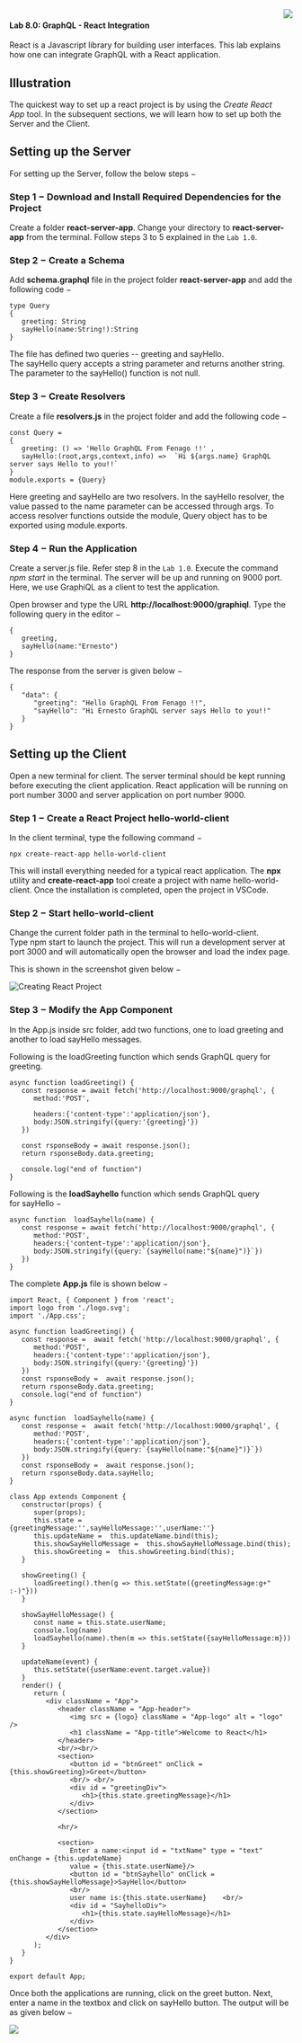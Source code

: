 <img align="right" src="./logo.png">

#### Lab 8.0: GraphQL - React Integration


React is a Javascript library for building user interfaces. This lab
explains how one can integrate GraphQL with a React application.

Illustration
------------

The quickest way to set up a react project is by using the *Create React App* tool. In the subsequent sections, we will learn how to set up both
the Server and the Client.

Setting up the Server
---------------------

For setting up the Server, follow the below steps −

### Step 1 − Download and Install Required Dependencies for the Project

Create a folder **react-server-app**. Change your directory
to **react-server-app** from the terminal. Follow steps 3 to 5 explained
in the `Lab 1.0`.

### Step 2 − Create a Schema

Add **schema.graphql** file in the project
folder **react-server-app** and add the following code −

```
type Query
{
   greeting: String
   sayHello(name:String!):String
}
```

The file has defined two queries -- greeting and sayHello.
The sayHello query accepts a string parameter and returns another
string. The parameter to the sayHello() function is not null.

### Step 3 − Create Resolvers

Create a file **resolvers.js** in the project folder and add the
following code −

```
const Query =
{
   greeting: () => 'Hello GraphQL From Fenago !!' ,
   sayHello:(root,args,context,info) =>  `Hi ${args.name} GraphQL server says Hello to you!!`
}
module.exports = {Query}
```

Here greeting and sayHello are two resolvers. In the sayHello resolver,
the value passed to the name parameter can be accessed through args. To
access resolver functions outside the module, Query object has to be
exported using module.exports.

### Step 4 − Run the Application

Create a server.js file. Refer step 8 in the `Lab 1.0`.
Execute the command *npm start* in the terminal. The server will be up
and running on 9000 port. Here, we use GraphiQL as a client to test the
application.

Open browser and type the URL **http://localhost:9000/graphiql**. Type
the following query in the editor −

```
{
   greeting,
   sayHello(name:"Ernesto")
}
```

The response from the server is given below −

```
{
   "data": {
      "greeting": "Hello GraphQL From Fenago !!",
      "sayHello": "Hi Ernesto GraphQL server says Hello to you!!"
   }
}
```

Setting up the Client
---------------------

Open a new terminal for client. The server terminal should be kept
running before executing the client application. React application will
be running on port number 3000 and server application on port number
9000.

### Step 1 − Create a React Project hello-world-client

In the client terminal, type the following command −

```
npx create-react-app hello-world-client
```

This will install everything needed for a typical react application. The
**npx** utility and **create-react-app** tool create a project with name
hello-world-client. Once the installation is completed, open the project
in VSCode.

### Step 2 − Start hello-world-client

Change the current folder path in the terminal to hello-world-client.
Type npm start to launch the project. This will run a development server
at port 3000 and will automatically open the browser and load the index
page.

This is shown in the screenshot given below −

![Creating React Project](./images/creating_react_project.jpg)

### Step 3 − Modify the App Component

In the App.js inside src folder, add two functions, one to load greeting
and another to load sayHello messages.

Following is the loadGreeting function which sends GraphQL query for
greeting.

```
async function loadGreeting() {
   const response = await fetch('http://localhost:9000/graphql', {
      method:'POST',

      headers:{'content-type':'application/json'},
      body:JSON.stringify({query:'{greeting}'})
   })

   const rsponseBody = await response.json();
   return rsponseBody.data.greeting;

   console.log("end of function")
}
```

Following is the **loadSayhello** function which sends GraphQL query
for sayHello −

```
async function  loadSayhello(name) {
   const response = await fetch('http://localhost:9000/graphql', {
      method:'POST',
      headers:{'content-type':'application/json'},
      body:JSON.stringify({query:`{sayHello(name:"${name}")}`})
   })
}
```

The complete **App.js** file is shown below −

```
import React, { Component } from 'react';
import logo from './logo.svg';
import './App.css';

async function loadGreeting() {
   const response =  await fetch('http://localhost:9000/graphql', {
      method:'POST',
      headers:{'content-type':'application/json'},
      body:JSON.stringify({query:'{greeting}'})
   })
   const rsponseBody =  await response.json();
   return rsponseBody.data.greeting;
   console.log("end of function")
}

async function  loadSayhello(name) {
   const response =  await fetch('http://localhost:9000/graphql', {
      method:'POST',
      headers:{'content-type':'application/json'},
      body:JSON.stringify({query:`{sayHello(name:"${name}")}`})
   })
   const rsponseBody =  await response.json();
   return rsponseBody.data.sayHello;
}

class App extends Component {
   constructor(props) {
      super(props);
      this.state =  {greetingMessage:'',sayHelloMessage:'',userName:''}
      this.updateName =  this.updateName.bind(this);
      this.showSayHelloMessage =  this.showSayHelloMessage.bind(this);
      this.showGreeting =  this.showGreeting.bind(this);
   }
   
   showGreeting() {
      loadGreeting().then(g => this.setState({greetingMessage:g+" :-)"}))
   }
   
   showSayHelloMessage() {
      const name = this.state.userName;
      console.log(name)
      loadSayhello(name).then(m => this.setState({sayHelloMessage:m}))
   }
   
   updateName(event) {
      this.setState({userName:event.target.value})
   }
   render() {
      return (
         <div className = "App">
            <header className = "App-header">
               <img src = {logo} className = "App-logo" alt = "logo" />
               <h1 className = "App-title">Welcome to React</h1>
            </header>
            <br/><br/>
            <section>
               <button id = "btnGreet" onClick = {this.showGreeting}>Greet</button>
               <br/> <br/>
               <div id = "greetingDiv">
                  <h1>{this.state.greetingMessage}</h1>
               </div>
            </section>
            
            <hr/>
            
            <section>
               Enter a name:<input id = "txtName" type = "text" onChange = {this.updateName}
               value = {this.state.userName}/>
               <button id = "btnSayhello" onClick = {this.showSayHelloMessage}>SayHello</button>
               <br/>
               user name is:{this.state.userName}    <br/>
               <div id = "SayhelloDiv">
                  <h1>{this.state.sayHelloMessage}</h1>
               </div>
            </section>
         </div>
      );
   }
}

export default App;
```

Once both the applications are running, click on the greet button. Next,
enter a name in the textbox and click on sayHello button. The output
will be as given below −

![](./images/react_output_hello_graphql.jpg)

